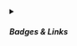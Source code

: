 <details>
  <summary>
    <h4><i>Badges & Links</i></h4>
  </summary>
  
  <p>
    <a href="https://www.linkedin.com/in/paulo-santos-software-engineer/" target="_blank">
      <img src="https://img.shields.io/badge/LinkedIn-0077B5?style=for-the-badge&logo=linkedin&logoColor=white" alt="LinkedIn"/>
    </a>
    <a href="https://dev.to/gitpaulo" target="_blank">
      <img src="https://img.shields.io/badge/dev.to-0A0A0A?style=for-the-badge&logo=devdotto&logoColor=white" alt="Dev.to"/>
    </a>
    <a href="https://leetcode.com/GitPaulo/" target="_blank">
      <img src="https://img.shields.io/badge/dynamic/json?style=for-the-badge&labelColor=black&color=%23ffa116&label=LeetCode&query=ranking&url=https%3A%2F%2Fleetcode-badge.vercel.app%2Fapi%2Fusers%2FGitPaulo&logo=leetcode&logoColor=yellow" alt="LeetCode"/>
    </a>
    <a href="https://www.codegrepper.com/profile/paulo-yjl1tqmpvrf6" target="_blank">
      <img src="https://img.shields.io/badge/Grepper-8F1BB5?style=for-the-badge&logo=grepper" alt="Grepper"/>
    </a>
  </p>
</details>
